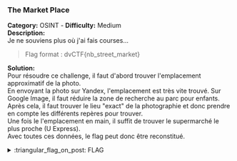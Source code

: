 ### The Market Place
**Category:** OSINT - **Difficulty:** Medium    
**Description:**  
Je ne souviens plus où j'ai fais courses...  
> Flag format : dvCTF{nb_street_market}

**Solution:**  
Pour résoudre ce challenge, il faut d'abord trouver l'emplacement approximatif de la photo.  
En envoyant la photo sur Yandex, l'emplacement est très vite trouvé. Sur Google Image, il faut réduire la zone de recherche au parc pour enfants.  
Après cela, il faut trouver le lieu "exact" de la photographie et donc prendre en compte les différents repères pour trouver.  
Une fois le l'emplacement en main, il suffit de trouver le supermarché le plus proche (U Express).  
Avec toutes ces données, le flag peut donc être reconstitué.  
  
<details>
  <summary>:triangular_flag_on_post: FLAG</summary>

  ```
  dvCTF{f1_allee_des_fleurs_u_express}
  ```
</details>
